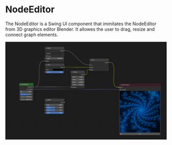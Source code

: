 # NodeEditor
The NodeEditor is a Swing UI component that immitates the NodeEditor from 3D graphics editor Blender. It allowes the user to drag, resize and connect graph elements.

<img src="https://github.com/terifan/NodeEditor/blob/master/preview.png"></img>
